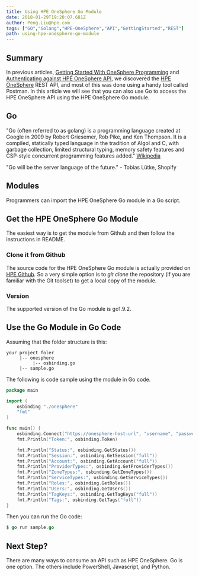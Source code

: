 ```yaml
---
title: Using HPE OneSphere Go Module
date: 2018-01-29T19:20:07.681Z
author: Peng.Liu@hpe.com 
tags: ["GO","Golang","HPE-OneSphere","API","GettingStarted","REST"]
path: using-hpe-onesphere-go-module
---
```

## Summary
In previous articles, [Getting Started With OneSphere Programming](https://developer.hpe.com/blog/getting-started-with-hpe-onesphere-programming) and [Authenticating against HPE OneSphere API](https://developer.hpe.com/blog/Authenticating-against-HPE-OneSphere-API), we discovered the [HPE OneSphere](https://www.hpe.com/us/en/solutions/cloud/hybrid-it-management.html) REST API, and most of this was done using a handy tool called Postman. In this article we will see that you can also use Go to access the HPE OneSphere API using the HPE OneSphere Go module. 

## Go
"Go (often referred to as golang) is a programming language created at Google in 2009 by Robert Griesemer, Rob Pike, and Ken Thompson. It is a compiled, statically typed language in the tradition of Algol and C, with garbage collection, limited structural typing, memory safety features and CSP-style concurrent programming features added." [Wikipedia](https://en.wikipedia.org/wiki/Go_(programming_language)) 

"Go will be the server language of the future." - Tobias Lütke, Shopify

## Modules
Programmers can import the HPE OneSphere Go module in a Go script.

## Get the HPE OneSphere Go Module
The easiest way is to get the module from Github and then follow the instructions in README.

### Clone it from Github
The source code for the HPE OneSphere Go module is actually provided on [HPE Github](https://github.com/HewlettPackard/hpe-onesphere-go). So a very simple option is to *git clone* the repository (if you are familiar with the Git toolset) to get a local copy of the module.

### Version
The supported version of the Go module is go1.9.2.

## Use the Go Module in Go Code

Assuming that the folder structure is this:

````
your project foler
     |-- onesphere
          |-- osbinding.go
     |-- sample.go
````

The following is code sample using the module in Go code.

````Go
package main

import (
    osbinding "./onesphere"
    "fmt"
)

func main() {
    osbinding.Connect("https://onesphere-host-url", "username", "password")
    fmt.Println("Token:", osbinding.Token)

    fmt.Println("Status:", osbinding.GetStatus())
    fmt.Println("Session:", osbinding.GetSession("full"))
    fmt.Println("Account:", osbinding.GetAccount("full"))
    fmt.Println("ProviderTypes:", osbinding.GetProviderTypes())
    fmt.Println("ZoneTypes:", osbinding.GetZoneTypes())
    fmt.Println("ServiceTypes:", osbinding.GetServiceTypes())
    fmt.Println("Roles:", osbinding.GetRoles())
    fmt.Println("Users:", osbinding.GetUsers())
    fmt.Println("TagKeys:", osbinding.GetTagKeys("full"))
    fmt.Println("Tags:", osbinding.GetTags("full"))
}
````

Then you can run the Go code:

````Go
$ go run sample.go
````

## Next Step?
There are many ways to consume an API such as HPE OneSphere. Go is one option. The others include PowerShell, Javascript, and Python.
